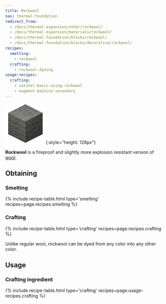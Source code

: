 ```yaml
---
title: Rockwool
nav: thermal-foundation
redirect_from:
  - /docs/thermal-expansion/other/rockwool/
  - /docs/thermal-expansion/materials/rockwool/
  - /docs/thermal-foundation/blocks/rockwool/
  - /docs/thermal-foundation/blocks/decorative/rockwool/
recipes:
  smelting:
    - rockwool
  crafting:
    - rockwool-dyeing
usage-recipes:
  crafting:
    - satchel-basic-using-rockwool
    - augment-machine-secondary
---
```


![Rockwool](/assets/images/thermal-foundation/rockwool.gif){:style="height: 128px"}


**Rockwool** is a fireproof and slightly more explosion resistant version of
[wool](https://minecraft.gamepedia.com/Wool).


Obtaining
---------

### Smelting
{% include recipe-table.html type='smelting' recipes=page.recipes.smelting %}

### Crafting
{% include recipe-table.html type='crafting' recipes=page.recipes.crafting %}

Unlike regular wool, rockwool can be dyed from any color into any other color.


Usage
-----

### Crafting ingredient
{% include recipe-table.html type='crafting' recipes=page.usage-recipes.crafting %}
